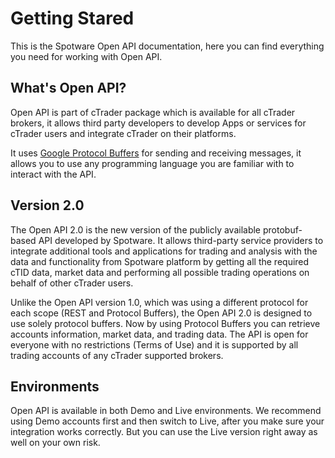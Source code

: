 # Getting Stared

This is the Spotware Open API documentation, here you can find everything you need for working with Open API.

## What's Open API?

Open API is part of cTrader package which is available for all cTrader brokers, it allows third party developers to develop Apps or services for cTrader users and integrate cTrader on their platforms.

It uses [Google Protocol Buffers](https://developers.google.com/protocol-buffers) for sending and receiving messages, it allows you to use any programming language you are familiar with to interact with the API.

## Version 2.0

The Open API 2.0 is the new version of the publicly available protobuf-based API developed by Spotware. It allows third-party service providers to integrate additional tools and applications for trading and analysis with the data and functionality from Spotware platform by getting all the required cTID data, market data and performing all possible trading operations on behalf of other cTrader users.

Unlike the Open API version 1.0, which was using a different protocol for each scope (REST and Protocol Buffers), the Open API 2.0 is designed to use solely protocol buffers. Now by using Protocol Buffers you can retrieve accounts information, market data, and trading data. The API is open for everyone with no restrictions (Terms of Use) and it is supported by all trading accounts of any cTrader supported brokers.

## Environments

Open API is available in both Demo and Live environments. We recommend using Demo accounts first and then switch to Live, after you make sure your integration works correctly. But you can use the Live version right away as well on your own risk.
